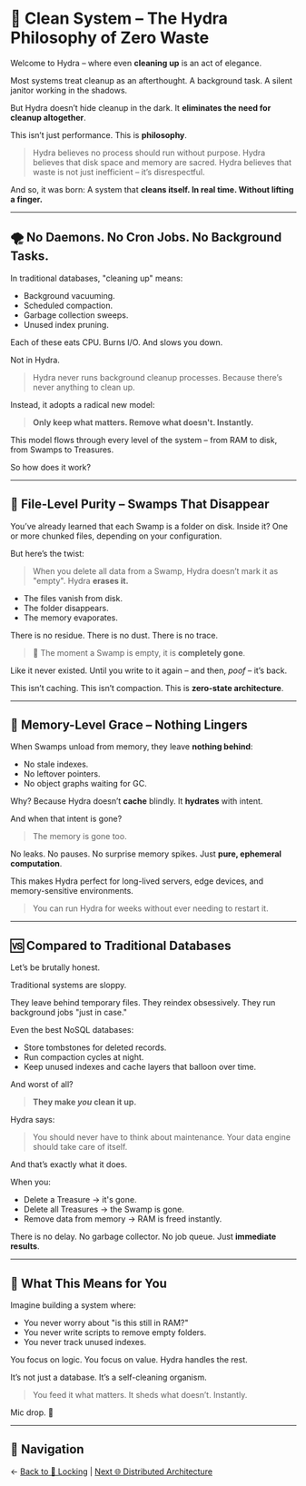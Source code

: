 # 🧹 Clean System – The Hydra Philosophy of Zero Waste

Welcome to Hydra – where even **cleaning up** is an act of elegance.

Most systems treat cleanup as an afterthought.
A background task.
A silent janitor working in the shadows.

But Hydra doesn’t hide cleanup in the dark.
It **eliminates the need for cleanup altogether**.

This isn’t just performance.
This is **philosophy**.

> Hydra believes no process should run without purpose.
> Hydra believes that disk space and memory are sacred.
> Hydra believes that waste is not just inefficient – it’s disrespectful.

And so, it was born:
A system that **cleans itself. In real time. Without lifting a finger.**

---

## 🌪️ No Daemons. No Cron Jobs. No Background Tasks.

In traditional databases, "cleaning up" means:
- Background vacuuming.
- Scheduled compaction.
- Garbage collection sweeps.
- Unused index pruning.

Each of these eats CPU. Burns I/O. And slows you down.

Not in Hydra.

> Hydra never runs background cleanup processes.
> Because there’s never anything to clean up.

Instead, it adopts a radical new model:
> **Only keep what matters. Remove what doesn't. Instantly.**

This model flows through every level of the system – from RAM to disk, from Swamps to Treasures.

So how does it work?

---

## 💽 File-Level Purity – Swamps That Disappear

You’ve already learned that each Swamp is a folder on disk.
Inside it? One or more chunked files, depending on your configuration.

But here’s the twist:

> When you delete all data from a Swamp, Hydra doesn’t mark it as "empty".
> Hydra **erases it.**

- The files vanish from disk.
- The folder disappears.
- The memory evaporates.

There is no residue.
There is no dust.
There is no trace.

> 🧨 The moment a Swamp is empty, it is **completely gone**.

Like it never existed.
Until you write to it again – and then, *poof* – it’s back.

This isn’t caching. This isn’t compaction. This is **zero-state architecture**.

---

## 🧠 Memory-Level Grace – Nothing Lingers

When Swamps unload from memory, they leave **nothing behind**:
- No stale indexes.
- No leftover pointers.
- No object graphs waiting for GC.

Why?
Because Hydra doesn’t **cache** blindly.
It **hydrates** with intent.

And when that intent is gone?
> The memory is gone too.

No leaks. No pauses. No surprise memory spikes.
Just **pure, ephemeral computation**.

This makes Hydra perfect for long-lived servers, edge devices, and memory-sensitive environments.

> You can run Hydra for weeks without ever needing to restart it.

---

## 🆚 Compared to Traditional Databases

Let’s be brutally honest.

Traditional systems are sloppy.

They leave behind temporary files.
They reindex obsessively.
They run background jobs "just in case."

Even the best NoSQL databases:
- Store tombstones for deleted records.
- Run compaction cycles at night.
- Keep unused indexes and cache layers that balloon over time.

And worst of all?
> **They make *you* clean it up.**

Hydra says:
> You should never have to think about maintenance.
> Your data engine should take care of itself.

And that’s exactly what it does.

When you:
- Delete a Treasure → it's gone.
- Delete all Treasures → the Swamp is gone.
- Remove data from memory → RAM is freed instantly.

There is no delay. No garbage collector. No job queue.
Just **immediate results**.

---

## 🌌 What This Means for You

Imagine building a system where:
- You never worry about "is this still in RAM?"
- You never write scripts to remove empty folders.
- You never track unused indexes.

You focus on logic.
You focus on value.
Hydra handles the rest.

It’s not just a database.
It’s a self-cleaning organism.

> You feed it what matters.
> It sheds what doesn’t.
> Instantly.

Mic drop. 🎤

---

## 🧭 Navigation

← [Back to 🔐 Locking](./locking.md) | [Next 🌐 Distributed Architecture](./distributed-architecture.md)

